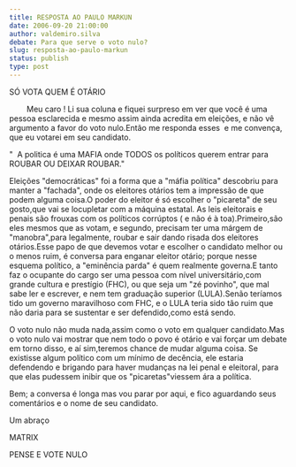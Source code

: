 ```yaml
---
title: RESPOSTA AO PAULO MARKUN
date: 2006-09-20 21:00:00
author: valdemiro.silva
debate: Para que serve o voto nulo?
slug: resposta-ao-paulo-markun
status: publish 
type: post
---
```


SÓ VOTA QUEM É OTÁRIO


        Meu caro ! Li sua coluna e fiquei surpreso em ver que você é uma pessoa esclarecida e mesmo assim ainda acredita em eleições, e não vê argumento a favor do voto nulo.Então me responda esses  e me convença, que eu votarei em seu candidato. 


"  A politica é uma MAFIA onde TODOS os políticos querem entrar para ROUBAR OU DEIXAR ROUBAR."


Eleições "democráticas" foi a forma que a "máfia política" descobriu para manter a "fachada", onde os eleitores otários tem a impressão de que podem alguma coisa.O poder do eleitor é só escolher o "picareta" de seu gosto,que vai se locupletar com a máquina estatal. As leis eleitorais e penais são frouxas com os políticos corrúptos ( e não é à toa).Primeiro,são eles mesmos que as votam, e segundo, precisam ter uma márgem de "manobra",para legalmente, roubar e sair dando risada dos eleitores otários.Esse papo de que devemos votar e escolher o candidato melhor ou o menos ruim, é conversa para enganar eleitor otário; porque nesse esquema político, a "eminência parda" é quem realmente governa.E tanto faz o ocupante do cargo ser uma pessoa com nível universitário,com grande cultura e prestígio (FHC), ou que seja um "zé povinho", que mal sabe ler e escrever, e nem tem graduação superior (LULA).Senão teríamos tido um governo maravilhoso com FHC, e o LULA teria sido tão ruim que não daria para se sustentar e ser defendido,como está sendo.


O voto nulo não muda nada,assim como o voto em qualquer candidato.Mas o voto nulo vai mostrar que nem todo o povo é otário e vai forçar um debate em torno disso, e aí sim,teremos chance de mudar alguma coisa. Se existisse algum político com um mínimo de decência, ele estaria defendendo e brigando para haver mudanças na lei penal e eleitoral, para que elas pudessem inibir que os "picaretas"viessem ára a política.


Bem; a conversa é longa mas vou parar por aqui, e fico aguardando seus comentários e o nome de seu candidato.


Um abraço


MATRIX


PENSE E VOTE NULO


                                                                                                         


 


 


